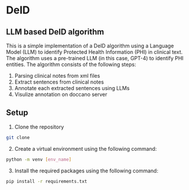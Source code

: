 # DeID
## LLM based DeID algorithm

This is a simple implementation of a DeID algorithm using a Language Model (LLM) to identify Protected Health Information (PHI) in clinical text. The algorithm uses a pre-trained LLM (in this case, GPT-4) to identify PHI entities. 
The algorithm consists of the following steps:
1. Parsing clinical notes from xml files
2. Extract sentences from clinical notes
3. Annotate each extracted sentences using LLMs
4. Visulize annotation on doccano server

## Setup
1. Clone the repository
<!-- cloning code -->
```bash
git clone
```
2. Create a virtual environment using the following command:
```bash
python -m venv [env_name]
```
3. Install the required packages using the following command:
```bash
pip install -r requirements.txt
```

